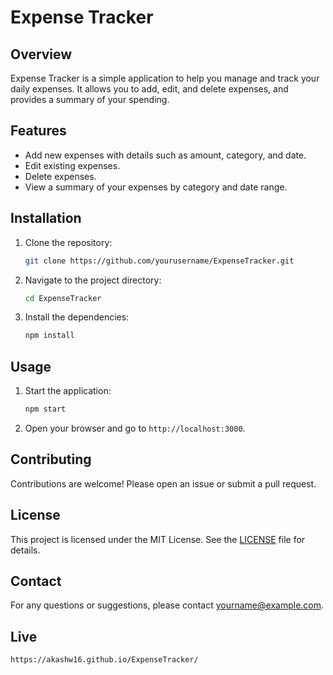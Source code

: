 # Expense Tracker

## Overview
Expense Tracker is a simple application to help you manage and track your daily expenses. It allows you to add, edit, and delete expenses, and provides a summary of your spending.

## Features
- Add new expenses with details such as amount, category, and date.
- Edit existing expenses.
- Delete expenses.
- View a summary of your expenses by category and date range.

## Installation
1. Clone the repository:
    ```sh
    git clone https://github.com/yourusername/ExpenseTracker.git
    ```
2. Navigate to the project directory:
    ```sh
    cd ExpenseTracker
    ```
3. Install the dependencies:
    ```sh
    npm install
    ```

## Usage
1. Start the application:
    ```sh
    npm start
    ```
2. Open your browser and go to `http://localhost:3000`.

## Contributing
Contributions are welcome! Please open an issue or submit a pull request.

## License
This project is licensed under the MIT License. See the [LICENSE](LICENSE) file for details.

## Contact
For any questions or suggestions, please contact [yourname@example.com](mailto:yourname@example.com).

## Live
`https://akashw16.github.io/ExpenseTracker/`
